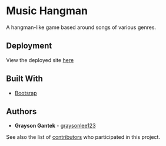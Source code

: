 # Music Hangman

A hangman-like game based around songs of various genres.

## Deployment

View the deployed site [here](https://graysonlee123.github.io/Music-Hangman/)

## Built With

* [Bootsrap](https://getbootstrap.com)

## Authors

* **Grayson Gantek** - [graysonlee123](https://github.com/graysonlee123)

See also the list of [contributors](https://github.com/graysonlee123/Music-Hangman/graphs/contributors) who participated in this project.
